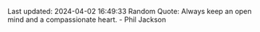 Last updated: 2024-04-02 16:49:33
Random Quote: Always keep an open mind and a compassionate heart. - Phil Jackson